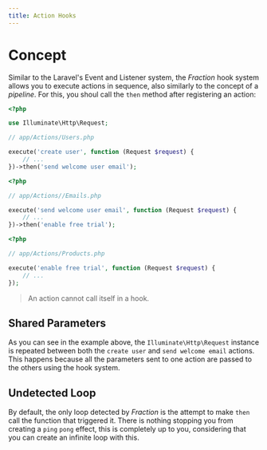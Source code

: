 ```yaml
---
title: Action Hooks
---
```


# Concept

Similar to the Laravel's Event and Listener system, the _Fraction_ hook system allows you to execute actions in sequence, also similarly to the concept of a _pipeline_. For this, you shoul call the `then` method after registering an action:

```php
<?php

use Illuminate\Http\Request;

// app/Actions/Users.php

execute('create user', function (Request $request) {
    // ...
})->then('send welcome user email');
```

```php
<?php

// app/Actions//Emails.php

execute('send welcome user email', function (Request $request) {
    // ...
})->then('enable free trial');
```

```php
<?php

// app/Actions/Products.php

execute('enable free trial', function (Request $request) {
    // ...
});
```

> An action cannot call itself in a hook.

## Shared Parameters

As you can see in the example above, the `Illuminate\Http\Request` instance is repeated between both the `create user` and `send welcome email` actions. This happens because all the parameters sent to one action are passed to the others using the hook system.

## Undetected Loop

By default, the only loop detected by _Fraction_ is the attempt to make `then` call the function that triggered it. There is nothing stopping you from creating a `ping` `pong` effect, this is completely up to you, considering that you can create an infinite loop with this.
